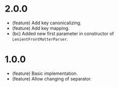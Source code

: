 2.0.0
=====

*   (feature) Add key canonicalizing.
*   (feature) Add key mapping.
*   (bc) Added new first parameter in constructor of `LenientFrontMatterParser`.


1.0.0
=====

*   (feature) Basic implementation.
*   (feature) Allow changing of separator.
